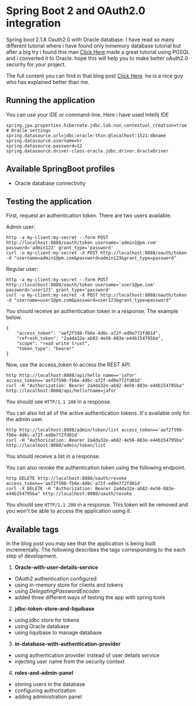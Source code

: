 # Spring Boot 2 and OAuth2.0 integration
Spring boot 2.1.8 Oauth2.0 with Oracle database. I have read so many different tutorial where i have found only inmemory database tutorial but after a big try i found this man [Click Here](https://github.com/patternmatch/oauth2-blog) made a great tutorial using PGSQL and i converted it to Oracle. hope this will help you to make better oAuth2.0 security for your project.

The full content you can find in that blog post [Click Here](https://pattern-match.com/blog/2018/10/17/springboot2-with-oauth2-integration/).
he is a nice guy who has explained better than me.

## Running the application
You can use your IDE or command-line.
Here i have used Intellij IDE

```
spring.jpa.properties.hibernate.jdbc.lob.non_contextual_creation=true
# Oracle settings
spring.datasource.url=jdbc:oracle:thin:@localhost:1521:dbname
spring.datasource.username=hr
spring.datasource.password=12
spring.datasource.driver-class-oracle.jdbc.driver.OracleDriver
```

## Available SpringBoot profiles
* Oracle database connectivity

## Testing the application
First, request an authentication token.
There are two users available.

Admin user:
```
http -a my-client:my-secret --form POST http://localhost:8888/oauth/token username='admin1@pm.com' password='admin123' grant_type='password'
curl -u my-client:my-secret -X POST http://localhost:8888/oauth/token -d "username=admin1@pm.com&password=admin123&grant_type=password"
```

Regular user:
```
http -a my-client:my-secret --form POST http://localhost:8888/oauth/token username='user1@pm.com' password='user123' grant_type='password'
curl -u my-client:my-secret -X POST http://localhost:8888/oauth/token -d "username=user1@pm.com&password=user123&grant_type=password"
```

You should receive an authentication token in a response. The example below.

```
{
    "access_token": "aef2f598-fb6e-4d6c-a72f-ed0e772fd01d",
    "refresh_token": "2a4da32e-ab82-4e56-883e-e44b154795ba",
    "scope": "read write trust",
    "token_type": "bearer"
}
```

Now, use the access_token to access the REST API.

```
http http://localhost:8888/api/hello name=='jafor' access_token=='aef2f598-fb6e-4d6c-a72f-ed0e772fd01d'
curl -H "Authorization: Bearer 2a4da32e-ab82-4e56-883e-e44b154795ba" http://localhost:8080/api/hello?name=jafor
```
You should see `HTTP/1.1 200` in a response.

You can also list all of the active authentication tokens. It's available only for the admin user.

```
http http://localhost:8888/admin/token/list access_token=='aef2f598-fb6e-4d6c-a72f-ed0e772fd01d'
curl -H "Authorization: Bearer 2a4da32e-ab82-4e56-883e-e44b154795ba" http://localhost:8080/admin/token/list
```
You should receive a list in a response.

You can also revoke the authentication token using the following endpoint.

```
http DELETE http://localhost:8888/oauth/revoke access_token=='aef2f598-fb6e-4d6c-a72f-ed0e772fd01d'
curl -X DELETE -H "Authorization: Bearer 2a4da32e-ab82-4e56-883e-e44b154795ba" http://localhost:8080/oauth/revoke
```

You should see `HTTP/1.1 200` in a response.
This token will be removed and you won't be able to access the application using it.

## Available tags
In the blog post you may see that the application is being built incrementally. 
The following describes the tags corresponding to the each step of development.


1. **Oracle-with-user-details-service**
  * OAuth2 authentication configured
  * using in-memory store for clients and tokens
  * using _DelegatingPasswordEncoder_
  * added three different ways of testing the app with spring tools

2. **jdbc-token-store-and-liquibase**
  * using jdbc store for tokens
  * using Oracle database
  * using liquibase to manage database
  
3. **in-database-with-authentication-provider**
  * using authentication provider instead of user details service
  * injecting user name from the security context

4. **roles-and-admin-panel**
  * storing users in the database
  * configuring authorization
  * adding administration panel




